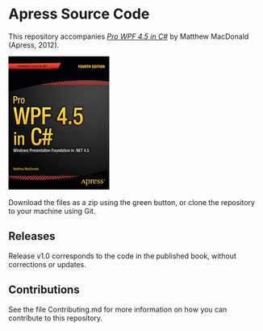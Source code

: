 # Apress Source Code

This repository accompanies [*Pro WPF 4.5 in C#*](http://www.apress.com/9781430243656) by Matthew MacDonald (Apress, 2012).

![Cover image](9781430243656.jpg)

Download the files as a zip using the green button, or clone the repository to your machine using Git.

## Releases

Release v1.0 corresponds to the code in the published book, without corrections or updates.

## Contributions

See the file Contributing.md for more information on how you can contribute to this repository.
